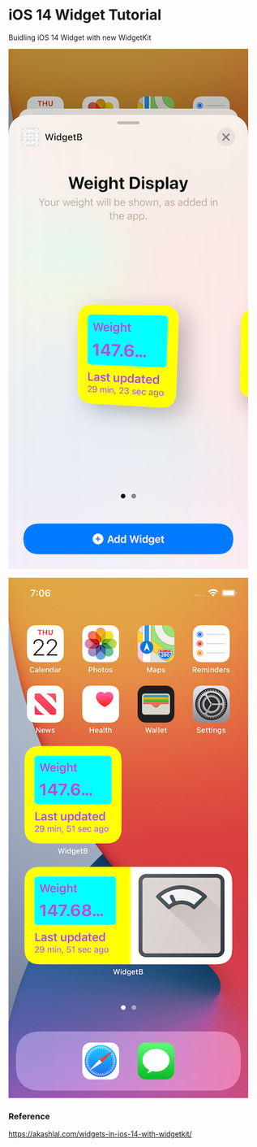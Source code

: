 # iOS 14 Widget Tutorial

Buidling iOS 14 Widget with new WidgetKit

![Simulator Screen Shot1](https://github.com/kenfai/WidgetB/raw/main/Simulator%20Screen%20Shot1.png)

![Simulator Screen Shot2](https://github.com/kenfai/WidgetB/raw/main/Simulator%20Screen%20Shot2.png)

### Reference

https://akashlal.com/widgets-in-ios-14-with-widgetkit/
